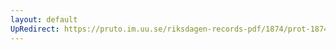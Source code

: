 ```yaml
---
layout: default
UpRedirect: https://pruto.im.uu.se/riksdagen-records-pdf/1874/prot-1874--ak--515/prot-1874--ak--515_034.pdf
---
```

